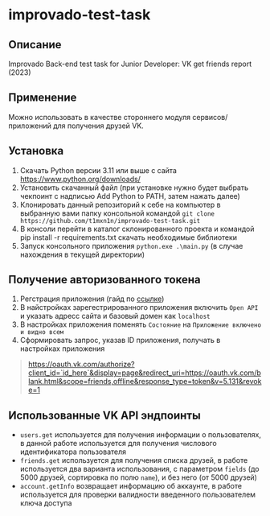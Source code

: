 # improvado-test-task
## Описание
Improvado Back-end test task for Junior Developer: VK get friends report (2023)

## Применение
Можно использовать в качестве стороннего модуля сервисов/приложений для получения друзей VK.

## Установка
1. Скачать Python версии 3.11 или выше с сайта https://www.python.org/downloads/ 
2. Установить скачанный файл (при установке нужно будет выбрать чекпоинт с надписью Add Python to PATH, затем нажать далее) 
3. Клонировать данный репозиторий к себе на компьютер в выбранную вами папку консольной командой `git clone https://github.com/t1mxn1n/improvado-test-task.git`
4. В консоли перейти в каталог склонированного проекта и командой pip install -r requirements.txt скачать необходимые библиотеки
5. Запуск консольного приложения `python.exe .\main.py` (в случае нахождения в текущей директории)

## Получение авторизованного токена
1. Регстрация приложения (гайд по [ссылке](https://dev.vk.com/api/getting-started#Регистрация%20приложения))
2. В найстройках зарегестрированного приложения включить `Open API` и указать адресс сайта и базовый домен как `localhost`
3. В настройках приложения поменять `Состояние` на `Приложение включено и видно всем`
4. Сформировать запрос, указав ID приложения, получать в настройках приложения
>https://oauth.vk.com/authorize?client_id=`id_here`&display=page&redirect_uri=https://oauth.vk.com/blank.html&scope=friends,offline&response_type=token&v=5.131&revoke=1

## Использованные VK API эндпоинты
* `users.get` используется для получения информации о пользователях, в данной работе используется для получения числового идентификатора пользователя
* `friends.get` используется для получения списка друзей, в работе используется два варианта использования, с параметром `fields` (до 5000 друзей, сортировка по полю `name`), и без него (от 5000 друзей)
* `account.getInfo` возвращает информацию об аккаунте, в работе используется для проверки валидности введенного пользователем ключа доступа
